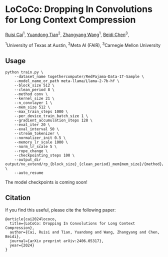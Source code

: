 # LoCoCo: Dropping In Convolutions for Long Context Compression
[Ruisi Cai](https://cairuisi.github.io/)<sup>1</sup>,
[Yuandong Tian](https://yuandong-tian.com/)<sup>2</sup>,
[Zhangyang Wang](https://vita-group.github.io/)<sup>1</sup>,
[Beidi Chen](https://www.andrew.cmu.edu/user/beidic/)<sup>3</sup>,

<sup>1</sup>University of Texas at Austin, <sup>2</sup>Meta AI (FAIR), <sup>3</sup>Carnegie Mellon University

## Usage 
```
python train.py \
    --dataset_name togethercomputer/RedPajama-Data-1T-Sample \
    --model_name_or_path meta-llama/Llama-2-7b-hf \
    --block_size 512 \
    --clean_period 8 \
    --method conv \
    --kernel_size 21 \
    --n_convlayer 1 \
    --mem_size 512 \
    --max_train_steps 1000 \
    --per_device_train_batch_size 1 \
    --gradient_accumulation_steps 128 \
    --eval_iter 20 \
    --eval_interval 50 \
    --stream_tokenizer \
    --normalizer_init 0.5 \
    --memory_lr_scale 1000 \
    --norm_lr_scale 5 \
    --rope_change \
    --checkpointing_steps 100 \
    --output_dir output/no_extend/rp_{block_size}_{clean_period}_mem{mem_size}/{method}/ \
    --auto_resume 
```

The model checkpoints is coming soon!

## Citation
If you find this useful, please cite the following paper:
```
@article{cai2024lococo,
  title={LoCoCo: Dropping In Convolutions for Long Context Compression},
  author={Cai, Ruisi and Tian, Yuandong and Wang, Zhangyang and Chen, Beidi},
  journal={arXiv preprint arXiv:2406.05317},
  year={2024}
}
```
